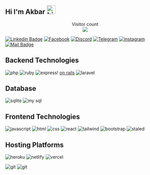 ## Hi I'm Akbar <img src="https://user-images.githubusercontent.com/1303154/88677602-1635ba80-d120-11ea-84d8-d263ba5fc3c0.gif" width="28px" height="28px" alt="hi">



<p align="center">
    Visitor count<br>
    <img src="https://profile-counter.glitch.me/Akbarjon03/count.svg" />
</p>


[![Linkedin Badge](https://img.shields.io/badge/LinkedIn-0077B5?style=for-the-badge&logo=linkedin&logoColor=white)](https://www.linkedin.com/in/akbarjon-odilov-330a16232/)
[![Facebook](https://img.shields.io/badge/Facebook-1877F2?style=for-the-badge&logo=facebook&logoColor=white)](https://www.facebook.com/odilovofficail)
[![Discord](https://img.shields.io/badge/Discord-7289DA?style=for-the-badge&logo=discord&logoColor=white)](https://www.discord.com/channels/odilov_a)
 [![Telegram](https://img.shields.io/badge/Telegram-2CA5E0?style=for-the-badge&logo=telegram&logoColor=white)](https://t.me/Odilovoff)
 [![instagram](https://img.shields.io/badge/Instagram-E4405F?style=for-the-badge&logo=instagram&logoColor=white)](https://instagram.com/odilovoff_)
[![Mail Badge](https://img.shields.io/badge/Gmail-D14836?style=for-the-badge&logo=gmail&logoColor=white)](mailto:akbarjonodilov03@gmail.com)


## Backend Technologies
 ![php](https://img.shields.io/badge/PHP-777BB4?style=for-the-badge&logo=php&logoColor=white) ![ruby](https://img.shields.io/badge/Ruby-CC342D?style=for-the-badge&logo=ruby&logoColor=white) ![express](https://img.shields.io/badge/Express.js-404D59?style=for-the-badge)!  [on rails](https://img.shields.io/badge/Ruby_on_Rails-CC0000?style=for-the-badge&logo=ruby-on-rails&logoColor=white)  ![laravel](https://img.shields.io/badge/Laravel-FF2D20?style=for-the-badge&logo=laravel&logoColor=white)

## Database
![sqlite](https://img.shields.io/badge/SQLite-07405E?style=for-the-badge&logo=sqlite&logoColor=white) ![my sql](https://img.shields.io/badge/MySQL-005C84?style=for-the-badge&logo=mysql&logoColor=white)

## Frontend Technologies
![javascript](https://img.shields.io/badge/JavaScript-F7DF1E?style=for-the-badge&logo=javascript&logoColor=black) ![html](https://img.shields.io/badge/HTML5-E34F26?style=for-the-badge&logo=html5&logoColor=white) ![css](https://img.shields.io/badge/CSS3-1572B6?style=for-the-badge&logo=css3&logoColor=white) ![react](https://img.shields.io/badge/React-20232A?style=for-the-badge&logo=react&logoColor=61DAFB) ![tailwind](https://img.shields.io/badge/Tailwind_CSS-38B2AC?style=for-the-badge&logo=tailwind-css&logoColor=white)  ![bootstrap](https://img.shields.io/badge/Bootstrap-563D7C?style=for-the-badge&logo=bootstrap&logoColor=white)  ![staled](https://img.shields.io/badge/styled--components-DB7093?style=for-the-badge&logo=styled-components&logoColor=white)

## Hosting Platforms
![heroku](https://img.shields.io/badge/Heroku-430098?style=for-the-badge&logo=heroku&logoColor=white) ![netlify](https://img.shields.io/badge/Netlify-00C7B7?style=for-the-badge&logo=netlify&logoColor=white) ![vercel](https://img.shields.io/badge/Vercel-000000?style=for-the-badge&logo=vercel&logoColor=white)

![git](https://github-readme-stats.vercel.app/api/top-langs/?username=Akbarjon03&theme=blue-green)
![git](https://github-readme-stats.vercel.app/api?username=Akbarjon03&theme=blue-green)
